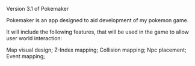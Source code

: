 Version 3.1 of Pokemaker

Pokemaker is an app designed to aid development of my pokemon game.

It will include the following features, that will be used in the game to allow user world interaction:
 
Map visual design; 
Z-Index mapping;
Collision mapping;
Npc placement;
Event mapping;
